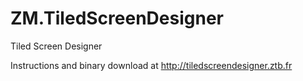 # ZM.TiledScreenDesigner
Tiled Screen Designer

Instructions and binary download at http://tiledscreendesigner.ztb.fr
